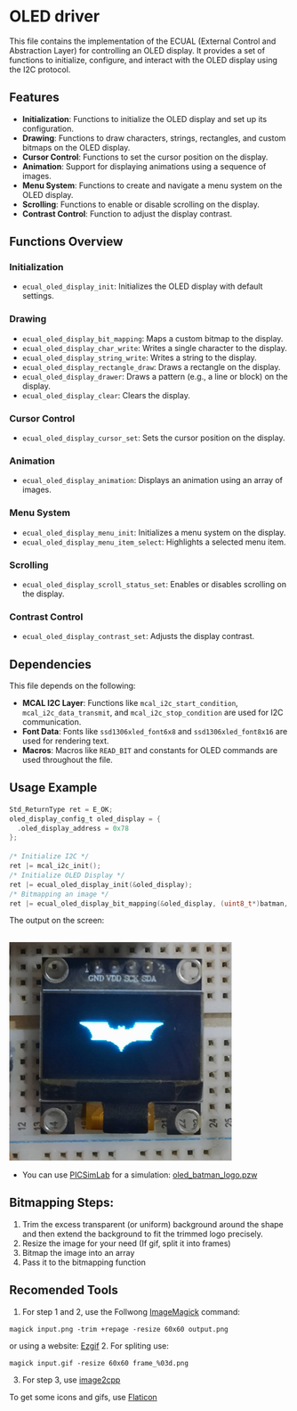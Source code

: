 # OLED driver

This file contains the implementation of the ECUAL (External Control and Abstraction Layer) for controlling an OLED display. It provides a set of functions to initialize, configure, and interact with the OLED display using the I2C protocol.

## Features

- **Initialization**: Functions to initialize the OLED display and set up its configuration.
- **Drawing**: Functions to draw characters, strings, rectangles, and custom bitmaps on the OLED display.
- **Cursor Control**: Functions to set the cursor position on the display.
- **Animation**: Support for displaying animations using a sequence of images.
- **Menu System**: Functions to create and navigate a menu system on the OLED display.
- **Scrolling**: Functions to enable or disable scrolling on the display.
- **Contrast Control**: Function to adjust the display contrast.

## Functions Overview

### Initialization
- `ecual_oled_display_init`: Initializes the OLED display with default settings.

### Drawing
- `ecual_oled_display_bit_mapping`: Maps a custom bitmap to the display.
- `ecual_oled_display_char_write`: Writes a single character to the display.
- `ecual_oled_display_string_write`: Writes a string to the display.
- `ecual_oled_display_rectangle_draw`: Draws a rectangle on the display.
- `ecual_oled_display_drawer`: Draws a pattern (e.g., a line or block) on the display.
- `ecual_oled_display_clear`: Clears the display.

### Cursor Control
- `ecual_oled_display_cursor_set`: Sets the cursor position on the display.

### Animation
- `ecual_oled_display_animation`: Displays an animation using an array of images.

### Menu System
- `ecual_oled_display_menu_init`: Initializes a menu system on the display.
- `ecual_oled_display_menu_item_select`: Highlights a selected menu item.

### Scrolling
- `ecual_oled_display_scroll_status_set`: Enables or disables scrolling on the display.

### Contrast Control
- `ecual_oled_display_contrast_set`: Adjusts the display contrast.

## Dependencies

This file depends on the following:
- **MCAL I2C Layer**: Functions like `mcal_i2c_start_condition`, `mcal_i2c_data_transmit`, and `mcal_i2c_stop_condition` are used for I2C communication.
- **Font Data**: Fonts like `ssd1306xled_font6x8` and `ssd1306xled_font8x16` are used for rendering text.
- **Macros**: Macros like `READ_BIT` and constants for OLED commands are used throughout the file.

## Usage Example

```c
Std_ReturnType ret = E_OK;
oled_display_config_t oled_display = {
  .oled_display_address = 0x78
};

/* Initialize I2C */
ret |= mcal_i2c_init();
/* Initialize OLED Display */
ret |= ecual_oled_display_init(&oled_display);
/* Bitmapping an image */
ret |= ecual_oled_display_bit_mapping(&oled_display, (uint8_t*)batman, 128, 64, 0, 0);  
```

The output on the screen:
<br>
<br>

<img src="/images/batman_logo.jpg" alt="Batman logo" width="400"/>

- You can use [PICSimLab](https://github.com/lcgamboa/picsimlab) for a simulation: [oled_batman_logo.pzw](/simulations/oled_batman_logo.pzw)

## Bitmapping Steps:

1. Trim the excess transparent (or uniform) background around the shape and then extend the background to fit the trimmed logo precisely.
2. Resize the image for your need (If gif, split it into frames)
4. Bitmap the image into an array
5. Pass it to the bitmapping function

## Recomended Tools
1. For step 1 and 2, use the Follwong [ImageMagick](https://imagemagick.org/index.php) command:
```
magick input.png -trim +repage -resize 60x60 output.png
```
or using a website: [Ezgif](https://ezgif.com/)
2. For spliting use:
```
magick input.gif -resize 60x60 frame_%03d.png
```
3. For step 3, use [image2cpp](https://javl.github.io/image2cpp/)

To get some icons and gifs, use [Flaticon](https://www.flaticon.com/)
